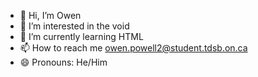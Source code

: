 - 👋 Hi, I’m Owen
- 👀 I’m interested in the void
- 🌱 I’m currently learning HTML
- 📫 How to reach me owen.powell2@student.tdsb.on.ca
- 😄 Pronouns: He/Him
